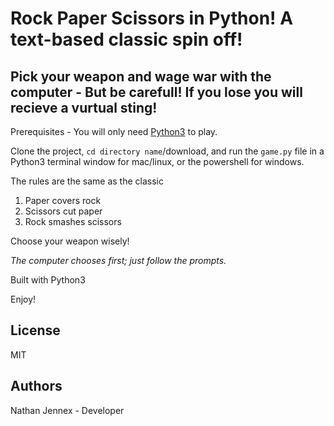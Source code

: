 # Rock Paper Scissors in Python! A text-based classic spin off!

## Pick your weapon and wage war with the computer - But be carefull! If you lose you will recieve a vurtual sting!

Prerequisites - You will only need [Python3](https://www.python.org/downloads/) to play.

Clone the project, `cd directory name`/download, and run the `game.py` file in a Python3 terminal window for mac/linux, or the powershell for windows.

The rules are the same as the classic

1. Paper covers rock
2. Scissors cut paper
3. Rock smashes scissors

Choose your weapon wisely!

*The computer chooses first; just follow the prompts.*

Built with Python3

Enjoy!

## License
MIT

## Authors
Nathan Jennex - Developer
